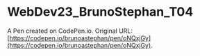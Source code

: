 # WebDev23_BrunoStephan_T04

A Pen created on CodePen.io. Original URL: [https://codepen.io/brunoastephan/pen/oNQxjGy](https://codepen.io/brunoastephan/pen/oNQxjGy).

